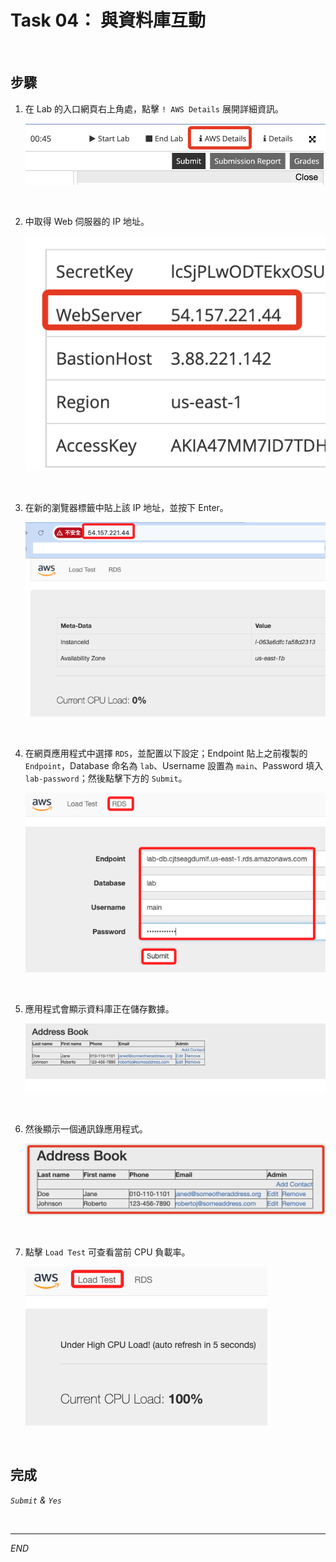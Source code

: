 # Task 04： 與資料庫互動

<br>

## 步驟

1. 在 Lab 的入口網頁右上角處，點擊 `! AWS Details` 展開詳細資訊。

    ![](images/img_18.png)

<br>

2. 中取得 Web 伺服器的 IP 地址。

    ![](images/img_19.png)

<br>

3. 在新的瀏覽器標籤中貼上該 IP 地址，並按下 Enter。

    ![](images/img_20.png)

<br>

4. 在網頁應用程式中選擇 `RDS`，並配置以下設定；Endpoint 貼上之前複製的 `Endpoint`，Database 命名為 `lab`、Username 設置為 `main`、Password 填入 `lab-password`；然後點擊下方的 `Submit`。

    ![](images/img_21.png)

<br>

5. 應用程式會顯示資料庫正在儲存數據。

    ![](images/img_23.png)

<br>

6. 然後顯示一個通訊錄應用程式。

    ![](images/img_24.png)

<br>

7. 點擊 `Load Test` 可查看當前 CPU 負載率。

    ![](images/img_22.png)

<br>

## 完成

_`Submit` & `Yes`_

<br>

___

_END_